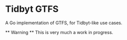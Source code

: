 # Tidbyt GTFS

A Go implementation of GTFS, for Tidbyt-like use cases.

** Warning ** This is very much a work in progress.
